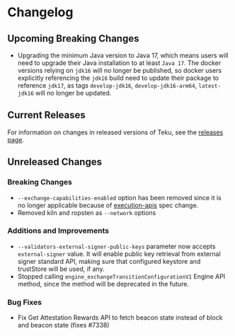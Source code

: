 # Changelog

## Upcoming Breaking Changes

- Upgrading the minimum Java version to Java 17, which means users will need to upgrade their Java installation to at least `Java 17`.  The docker versions relying on `jdk16` will no longer be published, so docker users explicitly referencing the `jdk16` build need to update their package to reference `jdk17`, as tags `develop-jdk16`, `develop-jdk16-arm64`, `latest-jdk16` will no longer be updated.

## Current Releases

For information on changes in released versions of Teku, see the [releases page](https://github.com/ConsenSys/teku/releases).

## Unreleased Changes

### Breaking Changes

- `--exchange-capabilities-enabled` option has been removed since it is no longer applicable because of [execution-apis](https://github.com/ethereum/execution-apis/pull/418) spec change.
- Removed kiln and ropsten as `--network` options

### Additions and Improvements

- `--validators-external-signer-public-keys` parameter now accepts `external-signer` value. It will enable public key retrieval from external signer standard API, making sure that configured keystore and trustStore will be used, if any.
- Stopped calling `engine_exchangeTransitionConfigurationV1` Engine API method, since the method will be deprecated in the future.

### Bug Fixes

- Fix Get Attestation Rewards API to fetch beacon state instead of block and beacon state (fixes #7338)
